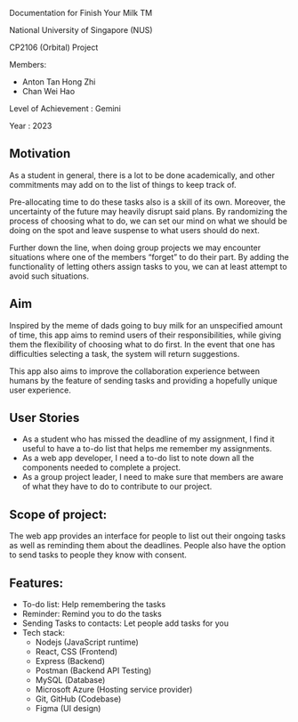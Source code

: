 Documentation for Finish Your Milk TM

National University of Singapore (NUS) 

CP2106 (Orbital) Project

Members: 

* Anton Tan Hong Zhi
* Chan Wei Hao

Level of Achievement : Gemini

Year : 2023

## Motivation 
As a student in general, there is a lot to be done academically, and other commitments may add on to the list of things to keep track of.

 Pre-allocating time to do these tasks also is a skill of its own. Moreover, the uncertainty of the future may heavily disrupt said plans. By randomizing the process of choosing what to do, we can set our mind on what we should be doing on the spot and leave suspense to what users should do next.


Further down the line, when doing group projects we may encounter situations where one of the members “forget” to do their part. By adding the functionality of letting others assign tasks to you, we can at least attempt to avoid such situations.


## Aim 
Inspired by the meme of dads going to buy milk for an unspecified amount of time, this app aims to remind users of their responsibilities, while giving them the flexibility of choosing what to do first. In the event that one has difficulties selecting a task, the system will return suggestions.


This app also aims to improve the collaboration experience between humans by the feature of sending tasks and providing a hopefully unique user experience.

## User Stories
* As a student who has missed the deadline of my assignment, I find it useful to have a to-do list that helps me remember my assignments.
* As a web app developer, I need a to-do list to note down all the components needed to complete a project. 
* As a group project leader, I need to make sure that members are aware of what they have to do to contribute to our project.

## Scope of project:
The web app provides an interface for people to list out their ongoing tasks as well as reminding them about the deadlines. People also have the option to send tasks to people they know with consent.

## Features:
* To-do list: Help remembering the tasks
* Reminder: Remind you to do the tasks
* Sending Tasks to contacts: Let people add tasks for you
* Tech stack:
    * Nodejs (JavaScript runtime)
    * React, CSS (Frontend) 
    * Express (Backend)
    * Postman (Backend API Testing) 
    * MySQL (Database) 
    * Microsoft Azure (Hosting service provider) 
    * Git, GitHub (Codebase)
    * Figma (UI design)
